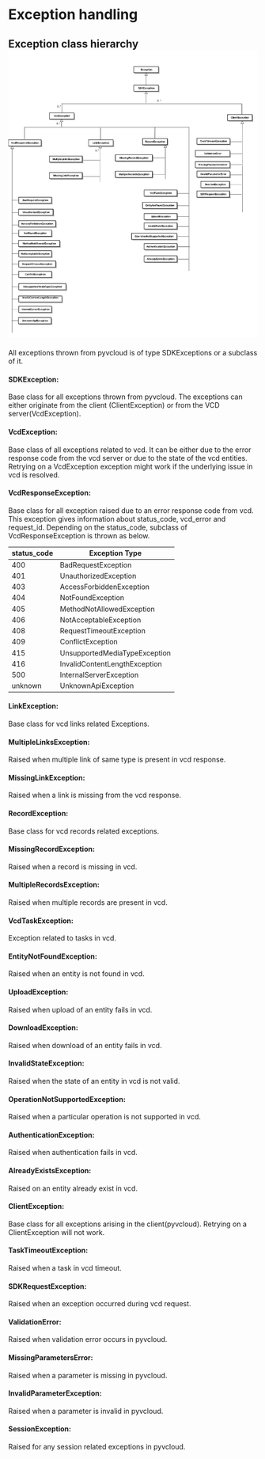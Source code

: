 Exception handling
==================

## Exception class hierarchy![Exception Class Hierarchy.jpg](Exception%20Class%20Hierarchy.jpg)

All exceptions thrown from pyvcloud is of type SDKExceptions or a subclass of it. 

#### SDKException: ####
   Base class for all exceptions thrown from pyvcloud. The exceptions can either originate from the client (ClientException) or from the VCD server(VcdException). 
   
#### VcdException: ####
   Base class of all exceptions related to vcd. It can be either due to the error response code from the vcd server or due to the state of the vcd entities. Retrying on a VcdException exception might work if the underlying issue in vcd is resolved.


#### VcdResponseException: ####
   Base class for all exception raised due to an error response code from vcd. This exception gives information about status_code, vcd_error and request_id. Depending on the status_code, subclass of VcdResponseException is thrown as below.
   
| status_code   | Exception Type                |
| ------------- | ------------------------------|
| 400           | BadRequestException           |
| 401           | UnauthorizedException           |
| 403           | AccessForbiddenException           |
| 404           | NotFoundException           |
| 405           | MethodNotAllowedException           |
| 406           | NotAcceptableException           |
| 408           | RequestTimeoutException           |
| 409           | ConflictException           |
| 415           | UnsupportedMediaTypeException           |
| 416           | InvalidContentLengthException           |
| 500           | InternalServerException           |
| unknown       | UnknownApiException           |
 
 
#### LinkException: ####
   Base class for vcd links related Exceptions.

#### MultipleLinksException: ####
   Raised when multiple link of same type is present in vcd response.

#### MissingLinkException: ####
   Raised when a link is missing from the vcd response.

#### RecordException: ####
   Base class for vcd records related exceptions.

#### MissingRecordException: ####
   Raised when a record is missing in vcd.

#### MultipleRecordsException: ####
   Raised when multiple records are present in vcd.

#### VcdTaskException: ####
   Exception related to tasks in vcd.

#### EntityNotFoundException: ####
   Raised when an entity is not found in vcd.

#### UploadException: ####
   Raised when upload of an entity fails in vcd.

#### DownloadException: ####
   Raised when download of an entity fails in vcd.

#### InvalidStateException: ####
   Raised when the state of an entity in vcd is not valid.

#### OperationNotSupportedException: ####
   Raised when a particular operation is not supported in vcd.

#### AuthenticationException: ####
   Raised when authentication fails in vcd.  

#### AlreadyExistsException: ####
   Raised on an entity already exist in vcd.


#### ClientException: ####
   Base class for all exceptions arising in the client(pyvcloud). Retrying on a ClientException will not work.
   
#### TaskTimeoutException: ####
   Raised when a task in vcd timeout.

#### SDKRequestException:  ####
   Raised when an exception occurred during vcd request.

#### ValidationError:    ####
   Raised when validation error occurs in pyvcloud.

#### MissingParametersError:  ####
   Raised when a parameter is missing in pyvcloud.

#### InvalidParameterException:  ####
   Raised when a parameter is invalid in pyvcloud.

#### SessionException:  ####
   Raised for any session related exceptions in pyvcloud.


   
